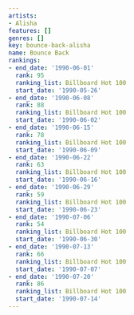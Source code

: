 ```yaml
---
artists:
- Alisha
features: []
genres: []
key: bounce-back-alisha
name: Bounce Back
rankings:
- end_date: '1990-06-01'
  rank: 95
  ranking_list: Billboard Hot 100
  start_date: '1990-05-26'
- end_date: '1990-06-08'
  rank: 88
  ranking_list: Billboard Hot 100
  start_date: '1990-06-02'
- end_date: '1990-06-15'
  rank: 78
  ranking_list: Billboard Hot 100
  start_date: '1990-06-09'
- end_date: '1990-06-22'
  rank: 63
  ranking_list: Billboard Hot 100
  start_date: '1990-06-16'
- end_date: '1990-06-29'
  rank: 59
  ranking_list: Billboard Hot 100
  start_date: '1990-06-23'
- end_date: '1990-07-06'
  rank: 54
  ranking_list: Billboard Hot 100
  start_date: '1990-06-30'
- end_date: '1990-07-13'
  rank: 66
  ranking_list: Billboard Hot 100
  start_date: '1990-07-07'
- end_date: '1990-07-20'
  rank: 86
  ranking_list: Billboard Hot 100
  start_date: '1990-07-14'
---
```



